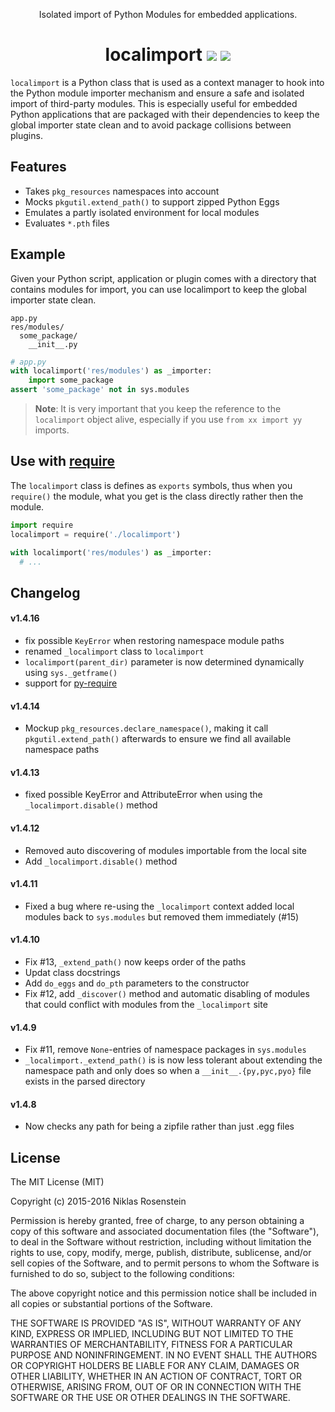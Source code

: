 
<p align="center">Isolated import of Python Modules for embedded applications.
  </p>
<h1 align="center">localimport
  <img src="http://i.imgur.com/uuTtLzU.png"/>
  <a href="https://gist.github.com/NiklasRosenstein/f5690d8f36bbdc8e5556"><img src="http://i.imgur.com/oMcIOs2.png"/></a></h1>

`localimport` is a Python class that is used as a context manager to hook into
the Python module importer mechanism and ensure a safe and isolated import of
third-party modules. This is especially useful for embedded Python applications
that are packaged with their dependencies to keep the global importer state
clean and to avoid package collisions between plugins.

## Features

* Takes `pkg_resources` namespaces into account
* Mocks `pkgutil.extend_path()` to support zipped Python Eggs
* Emulates a partly isolated environment for local modules
* Evaluates `*.pth` files

## Example

Given your Python script, application or plugin comes with a directory that
contains modules for import, you can use localimport to keep the global
importer state clean.

```
app.py
res/modules/
  some_package/
    __init__.py
```

```python
# app.py
with localimport('res/modules') as _importer:
    import some_package
assert 'some_package' not in sys.modules
```

> **Note**: It is very important that you keep the reference to the
> `localimport` object alive, especially if you use `from xx import yy` imports.

## Use with [require][]

The `localimport` class is defines as `exports` symbols, thus when you
`require()` the module, what you get is the class directly rather then
the module.

```python
import require
localimport = require('./localimport')

with localimport('res/modules') as _importer:
  # ...
```

[require]: https://github.com/NiklasRosenstein/py-require

## Changelog

#### v1.4.16
- fix possible `KeyError` when restoring namespace module paths
- renamed `_localimport` class to `localimport`
- `localimport(parent_dir)` parameter is now determined dynamically
  using `sys._getframe()`
- support for [py-require][require]

#### v1.4.14
- Mockup `pkg_resources.declare_namespace()`, making it call
  `pkgutil.extend_path()` afterwards to ensure we find all available
  namespace paths

#### v1.4.13
- fixed possible KeyError and AttributeError when using
  the `_localimport.disable()` method

#### v1.4.12
- Removed auto discovering of modules importable from the local site
- Add `_localimport.disable()` method

#### v1.4.11
- Fixed a bug where re-using the `_localimport` context added local modules
  back to `sys.modules` but removed them immediately (#15)

#### v1.4.10
- Fix #13, `_extend_path()` now keeps order of the paths
- Updat class docstrings
- Add `do_eggs` and `do_pth` parameters to the constructor
- Fix #12, add `_discover()` method and automatic disabling of modules  that could conflict with modules from the `_localimport` site

#### v1.4.9

- Fix #11, remove `None`-entries of namespace packages in `sys.modules`
- `_localimport._extend_path()` is is now less tolerant about extending
  the namespace path and only does so when a `__init__.{py,pyc,pyo}` file
  exists in the parsed directory

#### v1.4.8

* Now checks any path for being a zipfile rather than just .egg files

## License

The MIT License (MIT)

Copyright (c) 2015-2016  Niklas Rosenstein

Permission is hereby granted, free of charge, to any person obtaining a copy
of this software and associated documentation files (the "Software"), to deal
in the Software without restriction, including without limitation the rights
to use, copy, modify, merge, publish, distribute, sublicense, and/or sell
copies of the Software, and to permit persons to whom the Software is
furnished to do so, subject to the following conditions:

The above copyright notice and this permission notice shall be included in all
copies or substantial portions of the Software.

THE SOFTWARE IS PROVIDED "AS IS", WITHOUT WARRANTY OF ANY KIND, EXPRESS OR
IMPLIED, INCLUDING BUT NOT LIMITED TO THE WARRANTIES OF MERCHANTABILITY,
FITNESS FOR A PARTICULAR PURPOSE AND NONINFRINGEMENT. IN NO EVENT SHALL THE
AUTHORS OR COPYRIGHT HOLDERS BE LIABLE FOR ANY CLAIM, DAMAGES OR OTHER
LIABILITY, WHETHER IN AN ACTION OF CONTRACT, TORT OR OTHERWISE, ARISING FROM,
OUT OF OR IN CONNECTION WITH THE SOFTWARE OR THE USE OR OTHER DEALINGS IN THE
SOFTWARE.
